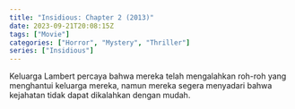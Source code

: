 ```yaml
---
title: "Insidious: Chapter 2 (2013)"
date: 2023-09-21T20:08:15Z
tags: ["Movie"]
categories: ["Horror", "Mystery", "Thriller"]
series: ["Insidious"]
---
```


Keluarga Lambert percaya bahwa mereka telah mengalahkan roh-roh yang menghantui keluarga mereka, namun mereka segera menyadari bahwa kejahatan tidak dapat dikalahkan dengan mudah.

<mux-player stream-type="on-demand"
  src="https://kp3d-my.sharepoint.com/personal/ryoo_kp3d_onmicrosoft_com/_layouts/15/download.aspx?share=EZLytrm32x1Io8zENByPs2ABNmspPp3yMZBL7YbG1YYORQ" metadata-video-title="Insidious: Chapter 2 (2013)" prefer-playback="mse" controls>
  </mux-player>
  
  
  <script src="https://cdn.jsdelivr.net/npm/@mux/mux-player"></script>
  
 <script id="pUWDFLCWhdwMsXciL7cReN7c3shFArrppJWrflPdx02U" type="application/ld+json">
 {
  "@context": "https://schema.org/",
  "@type": "VideoObject",
  "name": "Insidious: Chapter 2 (2013)",
  "contentUrl": "https://stream.mux.com/rS3o1PcnXu013J9YLkQHTISDeAxZHiT4W1vVlqZ3irjg.m3u8",
  "thumbnailUrl": "https://www.themoviedb.org/t/p/original/qKemWilOMuRE8nfKEQdxY1ZWUcM.jpg?width=314&fit_mode=preserve&time=25",
  "uploadDate": "2023-09-21T20:08:15Z",
}

</script>